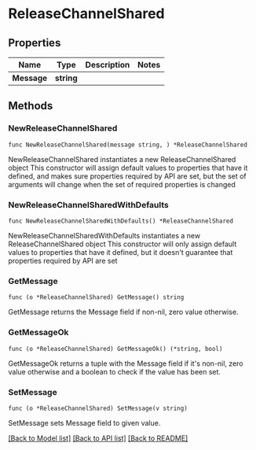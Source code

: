 # ReleaseChannelShared

## Properties

Name | Type | Description | Notes
------------ | ------------- | ------------- | -------------
**Message** | **string** |  | 

## Methods

### NewReleaseChannelShared

`func NewReleaseChannelShared(message string, ) *ReleaseChannelShared`

NewReleaseChannelShared instantiates a new ReleaseChannelShared object
This constructor will assign default values to properties that have it defined,
and makes sure properties required by API are set, but the set of arguments
will change when the set of required properties is changed

### NewReleaseChannelSharedWithDefaults

`func NewReleaseChannelSharedWithDefaults() *ReleaseChannelShared`

NewReleaseChannelSharedWithDefaults instantiates a new ReleaseChannelShared object
This constructor will only assign default values to properties that have it defined,
but it doesn't guarantee that properties required by API are set

### GetMessage

`func (o *ReleaseChannelShared) GetMessage() string`

GetMessage returns the Message field if non-nil, zero value otherwise.

### GetMessageOk

`func (o *ReleaseChannelShared) GetMessageOk() (*string, bool)`

GetMessageOk returns a tuple with the Message field if it's non-nil, zero value otherwise
and a boolean to check if the value has been set.

### SetMessage

`func (o *ReleaseChannelShared) SetMessage(v string)`

SetMessage sets Message field to given value.



[[Back to Model list]](../README.md#documentation-for-models) [[Back to API list]](../README.md#documentation-for-api-endpoints) [[Back to README]](../README.md)



